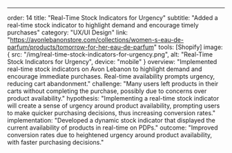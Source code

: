 ---
order: 14
title: "Real-Time Stock Indicators for Urgency"
subtitle: "Added a real-time stock indicator to highlight demand and encourage timely purchases"
category: "UX/UI Design"
link: "https://avonlebanonstore.com/collections/women-s-eau-de-parfum/products/tomorrow-for-her-eau-de-parfum"
tools: [Shopify]
image: {
    src: "/img/real-time-stock-indicators-for-urgency.png",
    alt: "Real-Time Stock Indicators for Urgency",
    device: "mobile"
}
overview: "Implemented real-time stock indicators on Avon Lebanon to highlight demand and encourage immediate purchases. Real-time availability prompts urgency, reducing cart abandonment."
challenge: "Many users left products in their carts without completing the purchase, possibly due to concerns over product availability."
hypothesis: "Implementing a real-time stock indicator will create a sense of urgency around product availability, prompting users to make quicker purchasing decisions, thus increasing conversion rates."
implementation: "Developed a dynamic stock indicator that displayed the current availability of products in real-time on PDPs."
outcome: "Improved conversion rates due to heightened urgency around product availability, with faster purchasing decisions."